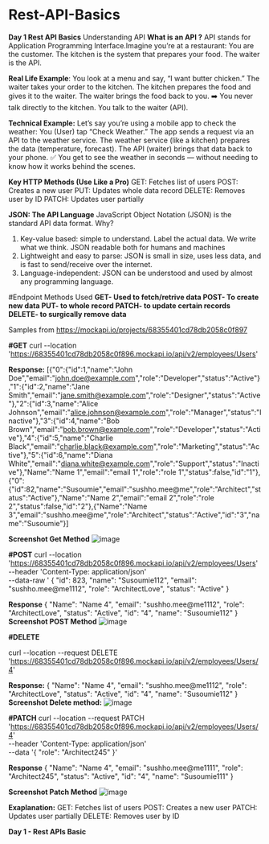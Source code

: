 # Rest-API-Basics

**Day 1 Rest API Basics**
Understanding API
**What is an API ?​**
API stands for Application Programming Interface.​
Imagine you’re at a restaurant:
You are the customer.​
The kitchen is the system that prepares your food.​
The waiter is the API.​

​**Real Life Example​**:
You look at a menu and say, “I want butter chicken.”​
The waiter takes your order to the kitchen.​
The kitchen prepares the food and gives it to the waiter.​
The waiter brings the food back to you.​
➡️ You never talk directly to the kitchen. You talk to the waiter (API).​

**Technical Example:**​
Let’s say you’re using a mobile app to check the weather:​
You (User) tap “Check Weather.”​
The app sends a request via an API to the weather service.​
The weather service (like a kitchen) prepares the data (temperature, forecast).​
The API (waiter) brings that data back to your phone.​
✅ You get to see the weather in seconds — without needing to know how it works behind the scenes.​

**Key HTTP Methods (Use Like a Pro)​**
GET: Fetches list of users
POST: Creates a new user
PUT: Updates whole data record
DELETE: Removes user by ID
PATCH: Updates user partially

**JSON: The API Language​**
JavaScript Object Notation (JSON) is the standard API data format.​
Why?​
1) Key-value based: simple to understand. Label the actual data. We write what we think. JSON readable both for humans and machines​
2) Lightweight and easy to parse: JSON is small in size, uses less data, and is fast to send/receive over the internet.​
3) Language-independent: JSON can be understood and used by almost any programming language.​

#Endpoint Methods Used
**GET- Used to fetch/retrive data
POST- To create new data
PUT- to whole record
PATCH- to update certain records
DELETE- to surgically remove data**

Samples from https://mockapi.io/projects/68355401cd78db2058c0f897

**#GET**
curl --location 'https://68355401cd78db2058c0f896.mockapi.io/api/v2/employees/Users'

**Response:**
[{"0":{"id":1,"name":"John Doe","email":"john.doe@example.com","role":"Developer","status":"Active"},"1":{"id":2,"name":"Jane Smith","email":"jane.smith@example.com","role":"Designer","status":"Active"},"2":{"id":3,"name":"Alice Johnson","email":"alice.johnson@example.com","role":"Manager","status":"Inactive"},"3":{"id":4,"name":"Bob Brown","email":"bob.brown@example.com","role":"Developer","status":"Active"},"4":{"id":5,"name":"Charlie Black","email":"charlie.black@example.com","role":"Marketing","status":"Active"},"5":{"id":6,"name":"Diana White","email":"diana.white@example.com","role":"Support","status":"Inactive"},"Name":"Name 1","email":"email 1","role":"role 1","status":false,"id":"1"},{"0":{"id":82,"name":"Susoumie","email":"sushho.mee@me","role":"Architect","status":"Active"},"Name":"Name 2","email":"email 2","role":"role 2","status":false,"id":"2"},{"Name":"Name 3","email":"sushho.mee@me","role":"Architect","status":"Active","id":"3","name":"Susoumie"}]

**Screenshot Get Method**
![image](https://github.com/user-attachments/assets/ffca6b72-cdec-40c3-8333-fa8bda601678)


**#POST**
curl --location 'https://68355401cd78db2058c0f896.mockapi.io/api/v2/employees/Users' \
--header 'Content-Type: application/json' \
--data-raw '    {
        "id": 823,
        "name": "Susoumie112",
        "email": "sushho.mee@me1112",
        "role": "ArchitectLove",
        "status": "Active"
        }

**Response**
{
    "Name": "Name 4",
    "email": "sushho.mee@me1112",
    "role": "ArchitectLove",
    "status": "Active",
    "id": "4",
    "name": "Susoumie112"
}
**Screenshot POST Method**
![image](https://github.com/user-attachments/assets/38e45f7d-ebe1-4422-8a84-3134642139db)



**#DELETE** 

curl --location --request DELETE 'https://68355401cd78db2058c0f896.mockapi.io/api/v2/employees/Users/4'

**Response:**
{
    "Name": "Name 4",
    "email": "sushho.mee@me1112",
    "role": "ArchitectLove",
    "status": "Active",
    "id": "4",
    "name": "Susoumie112"
}
**Screenshot Delete method:**
![image](https://github.com/user-attachments/assets/dc696fc3-30a0-4dc6-a67a-bde1f3477bf9)


**#PATCH**
curl --location --request PATCH 'https://68355401cd78db2058c0f896.mockapi.io/api/v2/employees/Users/4' \
--header 'Content-Type: application/json' \
--data '{
    "role": "Architect245"
}'

**Response**
{
    "Name": "Name 4",
    "email": "sushho.mee@me1111",
    "role": "Architect245",
    "status": "Active",
    "id": "4",
    "name": "Susoumie111"
}


**Screenshot Patch Method**
![image](https://github.com/user-attachments/assets/7d0551ee-8380-4f68-a47a-18fc0abf5446)

**Exaplanation:**
GET: Fetches list of users
POST: Creates a new user
PATCH: Updates user partially
DELETE: Removes user by ID

**Day 1 - Rest APIs Basic**
